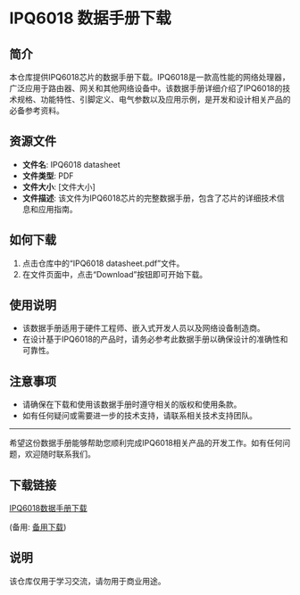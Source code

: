 # IPQ6018 数据手册下载

## 简介

本仓库提供IPQ6018芯片的数据手册下载。IPQ6018是一款高性能的网络处理器，广泛应用于路由器、网关和其他网络设备中。该数据手册详细介绍了IPQ6018的技术规格、功能特性、引脚定义、电气参数以及应用示例，是开发和设计相关产品的必备参考资料。

## 资源文件

- **文件名**: IPQ6018 datasheet
- **文件类型**: PDF
- **文件大小**: [文件大小]
- **文件描述**: 该文件为IPQ6018芯片的完整数据手册，包含了芯片的详细技术信息和应用指南。

## 如何下载

1. 点击仓库中的“IPQ6018 datasheet.pdf”文件。
2. 在文件页面中，点击“Download”按钮即可开始下载。

## 使用说明

- 该数据手册适用于硬件工程师、嵌入式开发人员以及网络设备制造商。
- 在设计基于IPQ6018的产品时，请务必参考此数据手册以确保设计的准确性和可靠性。

## 注意事项

- 请确保在下载和使用该数据手册时遵守相关的版权和使用条款。
- 如有任何疑问或需要进一步的技术支持，请联系相关技术支持团队。

---

希望这份数据手册能够帮助您顺利完成IPQ6018相关产品的开发工作。如有任何问题，欢迎随时联系我们。

## 下载链接
[IPQ6018数据手册下载](https://pan.quark.cn/s/2534d6da655c) 

(备用: [备用下载](https://pan.baidu.com/s/1D9gaSr6-bIOk-_GlSiq58g?pwd=1234))

## 说明

该仓库仅用于学习交流，请勿用于商业用途。
